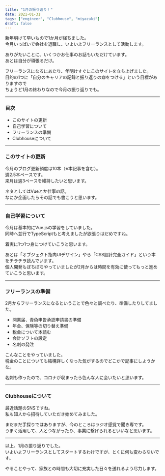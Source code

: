 ```yaml
---
title: "1月の振り返り！"
date: 2021-01-31
tags: ["engineer", "Clubhouse", "miyazaki"]
draft: false
---
```


新年明けて早いもので1か月が経ちました。  
今月いっぱいで会社を退職し、いよいよフリーランスとして活動します。  

ありがたいことに、いくつかお仕事のお話もいただけています。  
あとは自分が頑張るだけ。  

フリーランスになるにあたり、年明けすぐにこのサイトを立ち上げました。  
目的の1つに「自分のキャリアの記録と振り返りの癖をつける」という目標がありますので  
ちょうど1月の終わりなので今月の振り返りでも。  

---

### 目次

- このサイトの更新
- 自己学習について
- フリーランスの準備
- Clubhouseについて

---

### このサイトの更新

今月のブログ更新頻度は10本（※本記事を含む）。  
週2.5本ペースです。  
来月は週3ペースを維持したいと思います。  

ネタとしてはVueとか仕事の話。  
なにか企画したらその話でも書こうと思います。

---

### 自己学習について

今月は基本的にVue.jsの学習をしていました。  
同時へ並行でTypeScriptもと考えましたが欲張りはだめですね。  

着実に1つ1つ身につけていこうと思います。  

あとは「オブジェクト指向UIデザイン」やら「CSS設計完全ガイド」という本をチラチラ読んでいます。  
個人開発もぼちぼちやっていましたが2月からは時間を有効に使ってもっと進めていこうと思います。  

---

### フリーランスの準備

2月からフリーランスになるということで色々と調べたり、準備したりしてました。  

- 開業届、青色申告承認申請書の準備
- 年金、保険等の切り替え準備
- 税金について本読む
- 会計ソフトの設定
- 名刺の発注

こんなことをやっていました。  
税金のことについても結構詳しくなった気がするのでどこかで記事にしようかな。  

名刺も作ったので、コロナが収まったら色んな人に会いたいと思います。  

---

### Clubhouseについて

最近話題のSNSですね。  
私も知人から招待していただき始めてみました。  

まだまだ手探りではありますが、今のところはラジオ感覚で聞き専です。  
うまく活用して、人とつながったり、事業に繋げられるといいなと思います。  

---

以上、1月の振り返りでした。  
いよいよフリーランスとしてスタートするわけですが、とくに何も変わらないです。  

やることやって、家族との時間も大切に充実した日々を送れるよう尽力します。  
